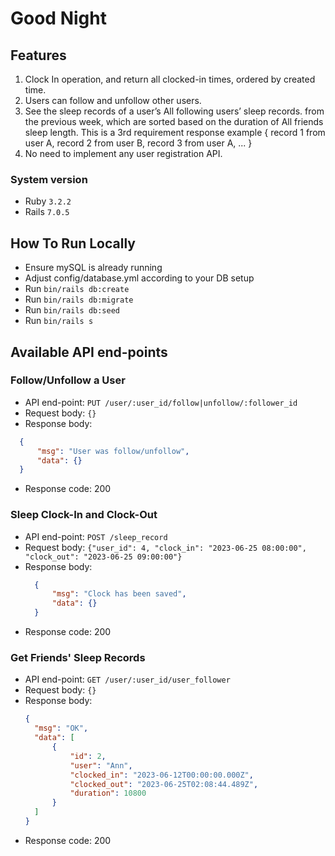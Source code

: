 # Good Night

## Features
1. Clock In operation, and return all clocked-in times, ordered by created time.
2. Users can follow and unfollow other users.
3. See the sleep records of a user’s All following users’ sleep records. from the previous week, which are sorted based on the duration of All friends sleep length.
This is a 3rd requirement response example
{
  record 1 from user A,
  record 2 from user B,
  record 3 from user A,
  ...
}
4. No need to implement any user registration API.

### System version
- Ruby  `3.2.2`
- Rails `7.0.5`

## How To Run Locally
* Ensure mySQL is already running
* Adjust config/database.yml according to your DB setup
* Run `bin/rails db:create`
* Run `bin/rails db:migrate`
* Run `bin/rails db:seed`
* Run `bin/rails s`

## Available API end-points
### Follow/Unfollow a User
  * API end-point: `PUT /user/:user_id/follow|unfollow/:follower_id`
  * Request body: `{}`
  * Response body:
  ```json
    {
        "msg": "User was follow/unfollow",
        "data": {}
    }
  ```
  * Response code: 200

### Sleep Clock-In and Clock-Out
  * API end-point: `POST /sleep_record`
  * Request body: `{"user_id": 4, "clock_in": "2023-06-25 08:00:00", "clock_out": "2023-06-25 09:00:00"}`
  * Response body:
    ```json
      {
          "msg": "Clock has been saved",
          "data": {}
      }
    ```
  * Response code: 200

### Get Friends' Sleep Records
  * API end-point: `GET /user/:user_id/user_follower`
  * Request body: `{}`
  * Response body:
    ```json
    {
      "msg": "OK",
      "data": [
          {
              "id": 2,
              "user": "Ann",
              "clocked_in": "2023-06-12T00:00:00.000Z",
              "clocked_out": "2023-06-25T02:08:44.489Z",
              "duration": 10800
          }
      ]
    }
    ```
  * Response code: 200
